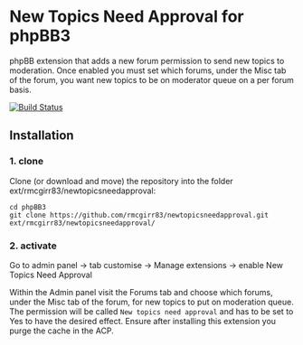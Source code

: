 # New Topics Need Approval for phpBB3

phpBB extension that adds a new forum permission to send new topics to moderation.  Once enabled you must set which forums, under the Misc tab of the forum, you want new topics to be on moderator queue on a per forum basis.

[![Build Status](https://github.com/rmcgirr83/newtopicsneedapproval/workflows/Tests/badge.svg)](https://github.com/rmcgirr83/newtopicsneedapproval/actions)

## Installation

### 1. clone
Clone (or download and move) the repository into the folder ext/rmcgirr83/newtopicsneedapproval:

```
cd phpBB3
git clone https://github.com/rmcgirr83/newtopicsneedapproval.git ext/rmcgirr83/newtopicsneedapproval/
```

### 2. activate
Go to admin panel -> tab customise -> Manage extensions -> enable New Topics Need Approval

Within the Admin panel visit the Forums tab and choose which forums, under the Misc tab of the forum, for new topics to put on moderation queue.  The permission will be called `New topics need approval` and has to be set to Yes to have the desired effect. Ensure after installing this extension you purge the cache in the ACP.
